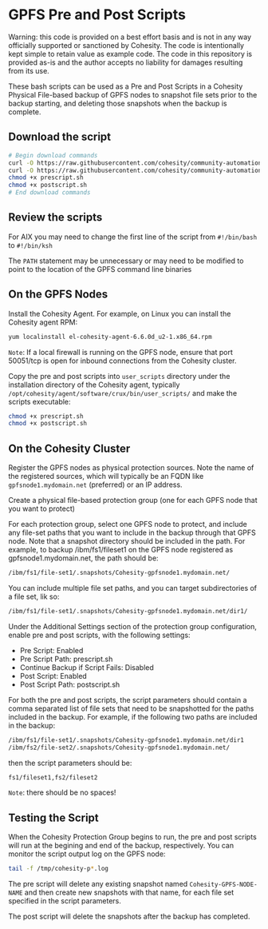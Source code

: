 # GPFS Pre and Post Scripts

Warning: this code is provided on a best effort basis and is not in any way officially supported or sanctioned by Cohesity. The code is intentionally kept simple to retain value as example code. The code in this repository is provided as-is and the author accepts no liability for damages resulting from its use.

These bash scripts can be used as a Pre and Post Scripts in a Cohesity Physical File-based backup of GPFS nodes to snapshot file sets prior to the backup starting, and deleting those snapshots when the backup is complete.

## Download the script

```bash
# Begin download commands
curl -O https://raw.githubusercontent.com/cohesity/community-automation-samples/main/bash/gpfs_snapper/prescript.sh
curl -O https://raw.githubusercontent.com/cohesity/community-automation-samples/main/bash/gpfs_snapper/postscript.sh
chmod +x prescript.sh
chmod +x postscript.sh
# End download commands
```

## Review the scripts

For AIX you may need to change the first line of the script from `#!/bin/bash` to `#!/bin/ksh`

The `PATH` statement may be unnecessary or may need to be modified to point to the location of the GPFS command line binaries

## On the GPFS Nodes

Install the Cohesity Agent. For example, on Linux you can install the Cohesity agent RPM:

```bash
yum localinstall el-cohesity-agent-6.6.0d_u2-1.x86_64.rpm
```

`Note`: If a local firewall is running on the GPFS node, ensure that port 50051/tcp is open for inbound connections from the Cohesity cluster.

Copy the pre and post scripts into `user_scripts` directory under the installation directory of the Cohesity agent, typically `/opt/cohesity/agent/software/crux/bin/user_scripts/` and make the scripts executable:

```bash
chmod +x prescript.sh
chmod +x postscript.sh
```

## On the Cohesity Cluster

Register the GPFS nodes as physical protection sources. Note the name of the registered sources, which will typically be an FQDN like `gpfsnode1.mydomain.net` (preferred) or an IP address.

Create a physical file-based protection group (one for each GPFS node that you want to protect)

For each protection group, select one GPFS node to protect, and include any file-set paths that you want to include in the backup through that GPFS node. Note that a snapshot directory should be included in the path. For example, to backup /ibm/fs1/fileset1 on the GPFS node registered as gpfsnode1.mydomain.net, the path should be:

```bash
/ibm/fs1/file-set1/.snapshots/Cohesity-gpfsnode1.mydomain.net/
```

You can include multiple file set paths, and you can target subdirectories of a file set, lik so:

```bash
/ibm/fs1/file-set1/.snapshots/Cohesity-gpfsnode1.mydomain.net/dir1/
```

Under the Additional Settings section of the protection group configuration, enable pre and post scripts, with the following settings:

* Pre Script: Enabled
* Pre Script Path: prescript.sh
* Continue Backup if Script Fails: Disabled
* Post Script: Enabled
* Post Script Path: postscript.sh

For both the pre and post scripts, the script parameters should contain a comma separated list of file sets that need to be snapshotted for the paths included in the backup. For example, if the following two paths are included in the backup:

```bash
/ibm/fs1/file-set1/.snapshots/Cohesity-gpfsnode1.mydomain.net/dir1
/ibm/fs2/file-set2/.snapshots/Cohesity-gpfsnode1.mydomain.net/
```

then the script parameters should be:

```bash
fs1/fileset1,fs2/fileset2
```

`Note`: there should be no spaces!

## Testing the Script

When the Cohesity Protection Group begins to run, the pre and post scripts will run at the begining and end of the backup, respectively. You can monitor the script output log on the GPFS node:

```bash
tail -f /tmp/cohesity-p*.log
```

The pre script will delete any existing snapshot named `Cohesity-GPFS-NODE-NAME` and then create new snapshots with that name, for each file set specified in the script parameters.

The post script will delete the snapshots after the backup has completed.
